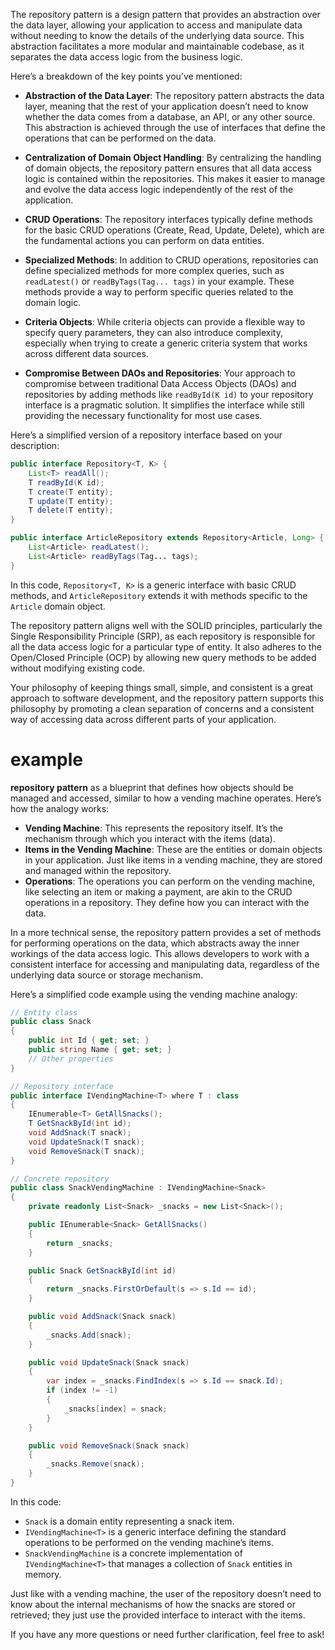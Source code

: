  The repository pattern is a design pattern that provides an abstraction over the data layer, allowing your application to access and manipulate data without needing to know the details of the underlying data source. This abstraction facilitates a more modular and maintainable codebase, as it separates the data access logic from the business logic.

Here’s a breakdown of the key points you’ve mentioned:

- **Abstraction of the Data Layer**: The repository pattern abstracts the data layer, meaning that the rest of your application doesn’t need to know whether the data comes from a database, an API, or any other source. This abstraction is achieved through the use of interfaces that define the operations that can be performed on the data.
    
- **Centralization of Domain Object Handling**: By centralizing the handling of domain objects, the repository pattern ensures that all data access logic is contained within the repositories. This makes it easier to manage and evolve the data access logic independently of the rest of the application.
    
- **CRUD Operations**: The repository interfaces typically define methods for the basic CRUD operations (Create, Read, Update, Delete), which are the fundamental actions you can perform on data entities.
    
- **Specialized Methods**: In addition to CRUD operations, repositories can define specialized methods for more complex queries, such as `readLatest()` or `readByTags(Tag... tags)` in your example. These methods provide a way to perform specific queries related to the domain logic.
    
- **Criteria Objects**: While criteria objects can provide a flexible way to specify query parameters, they can also introduce complexity, especially when trying to create a generic criteria system that works across different data sources.
    
- **Compromise Between DAOs and Repositories**: Your approach to compromise between traditional Data Access Objects (DAOs) and repositories by adding methods like `readById(K id)` to your repository interface is a pragmatic solution. It simplifies the interface while still providing the necessary functionality for most use cases.
    

Here’s a simplified version of a repository interface based on your description:

```java
public interface Repository<T, K> {
    List<T> readAll();
    T readById(K id);
    T create(T entity);
    T update(T entity);
    T delete(T entity);
}

public interface ArticleRepository extends Repository<Article, Long> {
    List<Article> readLatest();
    List<Article> readByTags(Tag... tags);
}
```

In this code, `Repository<T, K>` is a generic interface with basic CRUD methods, and `ArticleRepository` extends it with methods specific to the `Article` domain object.

The repository pattern aligns well with the SOLID principles, particularly the Single Responsibility Principle (SRP), as each repository is responsible for all the data access logic for a particular type of entity. It also adheres to the Open/Closed Principle (OCP) by allowing new query methods to be added without modifying existing code.

Your philosophy of keeping things small, simple, and consistent is a great approach to software development, and the repository pattern supports this philosophy by promoting a clean separation of concerns and a consistent way of accessing data across different parts of your application.
# example 
 **repository pattern** as a blueprint that defines how objects should be managed and accessed, similar to how a vending machine operates. Here’s how the analogy works:

- **Vending Machine**: This represents the repository itself. It’s the mechanism through which you interact with the items (data).
- **Items in the Vending Machine**: These are the entities or domain objects in your application. Just like items in a vending machine, they are stored and managed within the repository.
- **Operations**: The operations you can perform on the vending machine, like selecting an item or making a payment, are akin to the CRUD operations in a repository. They define how you can interact with the data.

In a more technical sense, the repository pattern provides a set of methods for performing operations on the data, which abstracts away the inner workings of the data access logic. This allows developers to work with a consistent interface for accessing and manipulating data, regardless of the underlying data source or storage mechanism.

Here’s a simplified code example using the vending machine analogy:

```csharp
// Entity class
public class Snack
{
    public int Id { get; set; }
    public string Name { get; set; }
    // Other properties
}

// Repository interface
public interface IVendingMachine<T> where T : class
{
    IEnumerable<T> GetAllSnacks();
    T GetSnackById(int id);
    void AddSnack(T snack);
    void UpdateSnack(T snack);
    void RemoveSnack(T snack);
}

// Concrete repository
public class SnackVendingMachine : IVendingMachine<Snack>
{
    private readonly List<Snack> _snacks = new List<Snack>();

    public IEnumerable<Snack> GetAllSnacks()
    {
        return _snacks;
    }

    public Snack GetSnackById(int id)
    {
        return _snacks.FirstOrDefault(s => s.Id == id);
    }

    public void AddSnack(Snack snack)
    {
        _snacks.Add(snack);
    }

    public void UpdateSnack(Snack snack)
    {
        var index = _snacks.FindIndex(s => s.Id == snack.Id);
        if (index != -1)
        {
            _snacks[index] = snack;
        }
    }

    public void RemoveSnack(Snack snack)
    {
        _snacks.Remove(snack);
    }
}
```

In this code:

- `Snack` is a domain entity representing a snack item.
- `IVendingMachine<T>` is a generic interface defining the standard operations to be performed on the vending machine’s items.
- `SnackVendingMachine` is a concrete implementation of `IVendingMachine<T>` that manages a collection of `Snack` entities in memory.

Just like with a vending machine, the user of the repository doesn’t need to know about the internal mechanisms of how the snacks are stored or retrieved; they just use the provided interface to interact with the items.

If you have any more questions or need further clarification, feel free to ask!